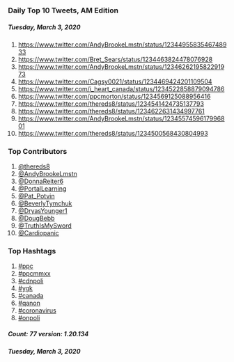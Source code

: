 ### Daily Top 10 Tweets, AM Edition
##### Tuesday, March 3, 2020
 1) https://www.twitter.com/AndyBrookeLmstn/status/1234495583546748933
 2) https://www.twitter.com/Bret_Sears/status/1234463824478076928
 3) https://www.twitter.com/AndyBrookeLmstn/status/1234626219582291973
 4) https://www.twitter.com/Cagsy0021/status/1234469424201109504
 5) https://www.twitter.com/i_heart_canada/status/1234522858879094786
 6) https://www.twitter.com/ppcmorton/status/1234569125088956416
 7) https://www.twitter.com/thereds8/status/1234541424735137793
 8) https://www.twitter.com/thereds8/status/1234622631434997761
 9) https://www.twitter.com/AndyBrookeLmstn/status/1234557459617996801
10) https://www.twitter.com/thereds8/status/1234500568430804993

### Top Contributors
  1) [@thereds8](https://www.twitter.com/thereds8)
  2) [@AndyBrookeLmstn](https://www.twitter.com/AndyBrookeLmstn)
  3) [@DonnaReiter6](https://www.twitter.com/DonnaReiter6)
  4) [@PortalLearning](https://www.twitter.com/PortalLearning)
  5) [@Pat_Potvin](https://www.twitter.com/Pat_Potvin)
  6) [@BeverlyTymchuk](https://www.twitter.com/BeverlyTymchuk)
  7) [@DryasYounger1](https://www.twitter.com/DryasYounger1)
  8) [@DougBebb](https://www.twitter.com/DougBebb)
  9) [@TruthIsMySword](https://www.twitter.com/TruthIsMySword)
 10) [@Cardiopanic](https://www.twitter.com/Cardiopanic)



### Top Hashtags

  1) [#ppc](https://www.twitter.com/hashtag/ppc)
  2) [#ppcmmxx](https://www.twitter.com/hashtag/ppcmmxx)
  3) [#cdnpoli](https://www.twitter.com/hashtag/cdnpoli)
  4) [#ygk](https://www.twitter.com/hashtag/ygk)
  5) [#canada](https://www.twitter.com/hashtag/canada)
  6) [#qanon](https://www.twitter.com/hashtag/qanon)
  7) [#coronavirus](https://www.twitter.com/hashtag/coronavirus)
  8) [#onpoli](https://www.twitter.com/hashtag/onpoli)

##### Count: 77	version: 1.20.134
##### Tuesday, March 3, 2020

